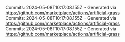 Commits: 2024-05-08T10:17:08.155Z - Generated via https://github.com/marketplace/actions/artificial-grass
<br>
Commits: 2024-05-08T10:17:08.155Z - Generated via https://github.com/marketplace/actions/artificial-grass
<br>
Commits: 2024-05-08T10:17:08.155Z - Generated via https://github.com/marketplace/actions/artificial-grass
<br>
